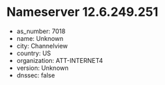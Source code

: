 # Nameserver 12.6.249.251

* as_number: 7018
* name: Unknown
* city: Channelview
* country: US
* organization: ATT-INTERNET4
* version: Unknown
* dnssec: false
